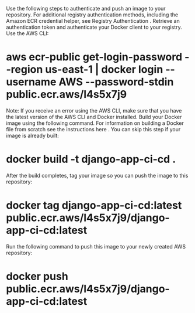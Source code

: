 

Use the following steps to authenticate and push an image to your repository. For additional registry authentication methods, including the Amazon ECR credential helper, see Registry Authentication .
Retrieve an authentication token and authenticate your Docker client to your registry.
Use the AWS CLI:

# aws ecr-public get-login-password --region us-east-1 | docker login --username AWS --password-stdin public.ecr.aws/l4s5x7j9
Note: If you receive an error using the AWS CLI, make sure that you have the latest version of the AWS CLI and Docker installed.
Build your Docker image using the following command. For information on building a Docker file from scratch see the instructions here . You can skip this step if your image is already built:

# docker build -t django-app-ci-cd .
After the build completes, tag your image so you can push the image to this repository:

# docker tag django-app-ci-cd:latest public.ecr.aws/l4s5x7j9/django-app-ci-cd:latest
Run the following command to push this image to your newly created AWS repository:

# docker push public.ecr.aws/l4s5x7j9/django-app-ci-cd:latest
